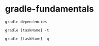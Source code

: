 # gradle-fundamentals

```
gradle dependencies
```

```
gradle [taskName] -t
```

```
gradle [taskName] -q
```
